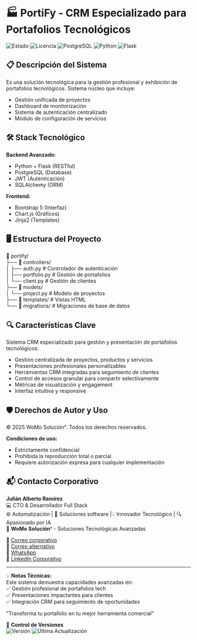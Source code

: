 # 🏭 PortiFy - CRM Especializado para Portafolios Tecnológicos

![Estado](https://img.shields.io/badge/🚀_En_Desarrollo-blue) 
![Licencia](https://img.shields.io/badge/Licencia-🔒_Privada-red)
![PostgreSQL](https://img.shields.io/badge/PostgreSQL-4169E1?logo=postgresql&logoColor=white)
![Python](https://img.shields.io/badge/Python-3776AB?logo=python&logoColor=white)
![Flask](https://img.shields.io/badge/Flask-000000?logo=flask&logoColor=white)

## 📋 Descripción del Sistema
Es una solución tecnológica para la gestión profesional y exhibición de portafolios tecnológicos. Sistema núcleo que incluye:

- Gestión unificada de proyectos
- Dashboard de monitorización
- Sistema de autenticación centralizado
- Módulo de configuración de servicios

## 🛠 Stack Tecnológico

**Backend Avanzado:**
- Python + Flask (RESTful)
- PostgreSQL (Database)
- JWT (Autenticación)
- SQLAlchemy (ORM)

**Frontend:**
- Bootstrap 5 (Interfaz)
- Chart.js (Gráficos)
- Jinja2 (Templates)

## 🖥️ Estructura del Proyecto
📁 portify/  
├── 📂 controllers/  
│   ├── auth.py       # Controlador de autenticación  
│   ├── portfolio.py  # Gestión de portafolios  
│   └── client.py     # Gestión de clientes  
├── 📂 models/  
│   └── project.py    # Modelo de proyectos  
├── 📂 templates/     # Vistas HTML  
└── 📂 migrations/    # Migraciones de base de datos  
  

## 🔍 Características Clave
Sistema CRM especializado para gestión y presentación de portafolios tecnológicos:
- Gestión centralizada de proyectos, productos y servicios
- Presentaciones profesionales personalizables
- Herramientas CRM integradas para seguimiento de clientes
- Control de accesos granular para compartir selectivamente
- Métricas de visualización y engagement
- Interfaz intuitiva y responsive

## 🛡️ Derechos de Autor y Uso
© 2025 WoMo Soluciónˢ. Todos los derechos reservados.

**Condiciones de uso:**
- Estrictamente confidencial
- Prohibida la reproducción total o parcial
- Requiere autorización expresa para cualquier implementación

## 📬 Contacto Corporativo

**Julián Alberto Ramírez**  
💻 CTO & Desarrollador Full Stack   
⚙️ Automatización | 🧩 Soluciones software |💡 Innovador Tecnológico | 🔍 Apasionado por IA  
🏢 **WoMo Soluciónˢ** - Soluciones Tecnológicas Avanzadas  

📧 [Correo corporativo](mailto:womostd@gmail.com)  
📧 [Correo alternativo](mailto:juliram81@hotmail.com)  
📱 [WhatsApp](https://wa.me/573180401930)  
🔗 [LinkedIn Corporativo](https://www.linkedin.com/company/womo-solucions/)  
   
---

💡 **Notas Técnicas:**  
Este sistema demuestra capacidades avanzadas en:  
✅ Gestión profesional de portafolios tech  
✅ Presentaciones impactantes para clientes  
✅ Integración CRM para seguimiento de oportunidades  

"Transforma tu portafolio en tu mejor herramienta comercial"

📅 **Control de Versiones**  
![Versión](https://img.shields.io/badge/Versión-1.1.0-blue) ![Última Actualización](https://img.shields.io/badge/Actualizado-Jun_2025-green)
